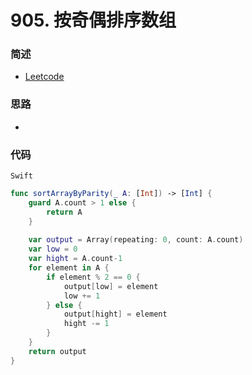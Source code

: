 # 905. 按奇偶排序数组

### 简述

- [Leetcode](https://leetcode-cn.com/problems/sort-array-by-parity/)

### 思路

- 

### 代码

`Swift`

```swift
func sortArrayByParity(_ A: [Int]) -> [Int] {
    guard A.count > 1 else {
        return A
    }
    
    var output = Array(repeating: 0, count: A.count)
    var low = 0
    var hight = A.count-1
    for element in A {
        if element % 2 == 0 {
            output[low] = element
            low += 1
        } else {
            output[hight] = element
            hight -= 1
        }
    }
    return output
}

```